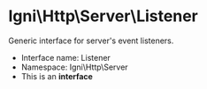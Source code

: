 Igni\Http\Server\Listener
===============

Generic interface for server&#039;s event listeners.




* Interface name: Listener
* Namespace: Igni\Http\Server
* This is an **interface**







